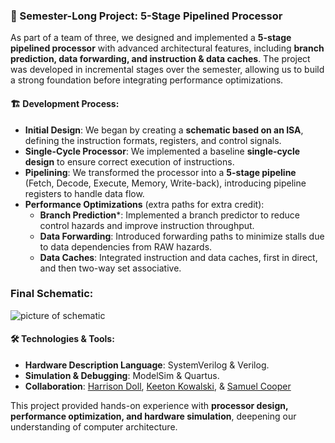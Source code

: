 ### 🔭 Semester-Long Project: 5-Stage Pipelined Processor  

As part of a team of three, we designed and implemented a **5-stage pipelined processor** with advanced architectural features, including **branch prediction, data forwarding, and instruction & data caches**. The project was developed in incremental stages over the semester, allowing us to build a strong foundation before integrating performance optimizations.  

#### 🏗️ Development Process:  
- **Initial Design**: We began by creating a **schematic based on an ISA**, defining the instruction formats, registers, and control signals.  
- **Single-Cycle Processor**: We implemented a baseline **single-cycle design** to ensure correct execution of instructions.  
- **Pipelining**: We transformed the processor into a **5-stage pipeline** (Fetch, Decode, Execute, Memory, Write-back), introducing pipeline registers to handle data flow.  
- **Performance Optimizations** (extra paths for extra credit):  
  - **Branch Prediction***: Implemented a branch predictor to reduce control hazards and improve instruction throughput.  
  - **Data Forwarding**: Introduced forwarding paths to minimize stalls due to data dependencies from RAW hazards.  
  - **Data Caches**: Integrated instruction and data caches, first in direct, and then two-way set associative.

### Final Schematic: 
![picture of schematic](https://github.com/fuzzy41316/ECE552-5-Stage-Pipelined-Processor/blob/main/Schematic.png)
#### 🛠️ Technologies & Tools:  
- **Hardware Description Language**: SystemVerilog & Verilog.
- **Simulation & Debugging**: ModelSim & Quartus.  
- **Collaboration**: [Harrison Doll](https://github.com/fuzzy41316/fuzzy41316), [Keeton Kowalski](https://github.com/keetongh), & [Samuel Cooper](https://github.com/Samcooper01)

This project provided hands-on experience with **processor design, performance optimization, and hardware simulation**, deepening our understanding of computer architecture.  
